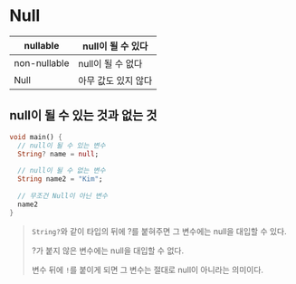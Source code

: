 # Null



| nullable     | null이 될 수 있다   |
| ------------ | ------------------- |
| non-nullable | null이 될 수 없다   |
| Null         | 아무 값도 있지 않다 |



## null이 될 수 있는 것과 없는 것

``` dart
void main() {
  // null이 될 수 있는 변수
  String? name = null;
  
  // null이 될 수 없는 변수
  String name2 = "Kim";
  
  // 무조건 Null이 아닌 변수
  name2
}
```

> `String?`와 같이 타입의 뒤에 ?를 붙혀주면 그 변수에는 null을 대입할 수 있다.
>
> ?가 붙지 않은 변수에는 null을 대입할 수 없다.
>
> 변수 뒤에 `!`를 붙이게 되면 그 변수는 절대로 null이 아니라는 의미이다.